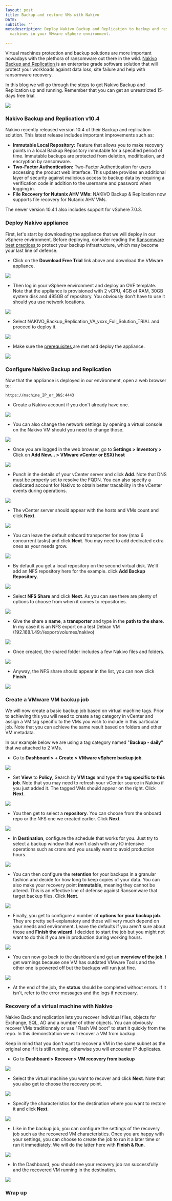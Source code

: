 ```yaml
---
layout: post
title: Backup and restore VMs with Nakivo
DATE: 
subtitle: ''
metadescription: Deploy Nakivo Backup and Replication to backup and restore virtual
  machines in your VMware vSphere environment.

---
```

Virtual machines protection and backup solutions are more important nowadays with the plethora of ransomware out there in the wild. [Nakivo Backup and Replication ](https://www.vxav.fr/2021-09-27-nakivo-backup-and-replication-for-vmware-and-more/)is an enterprise grade software solution that will protect your workloads against data loss, site failure and help with ransomware recovery.

In this blog we will go through the steps to get Nakivo Backup and Replication up and running. Remember that you can get an unrestricted 15-days free trial.

[![](/img/2021-10-18_11h14_34.png)](https://www.nakivo.com/resources/download/trial-download/)

### Nakivo Backup and Replication v10.4

Nakivo recently released version 10.4 of their Backup and replication solution. This latest release includes important improvements such as:

* **Immutable Local Repository:** Feature that allows you to make recovery points in a local Backup Repository immutable for a specified period of time. Immutable backups are protected from deletion, modification, and encryption by ransomware.
* **Two-Factor Authentication:** Two-Factor Authentication for users accessing the product web interface. This update provides an additional layer of security against malicious access to backup data by requiring a verification code in addition to the username and password when logging in.
* **File Recovery for Nutanix AHV VMs:** NAKIVO Backup & Replication now supports file recovery for Nutanix AHV VMs.

The newer version 10.4.1 also includes support for vSphere 7.0.3. 

### Deploy Nakivo appliance

First, let's start by downloading the appliance that we will deploy in our vSphere environment. Before deploying, consider reading the [Ransomware best practices ](https://www.nakivo.com/ransomware-protection/white-paper/best-practices-for-ransomware-protection-and-recovery/)to protect your backup infrastructure, which may become your last line of defense.

* Click on the **Download Free Trial** link above and download the VMware appliance.

![](/img/2021-09-27_09h49_24.png)

* Then log in your vSphere environment and deploy an OVF template. Note that the appliance is provisioned with 2 vCPU, 4GB of RAM, 30GB system disk and 495GB of repository. You obviously don't have to use it should you use network locations.

![](/img/2021-09-27_11h56_53.png)

* Select NAKIVO_Backup_Replication_VA_vxxx_Full_Solution_TRIAL  and proceed to deploy it.

![](/img/2021-09-27_11h57_15.png)

* Make sure the [prerequisites ](https://helpcenter.nakivo.com/UserGuidePDF/10_4/VMware_PDF.pdf)are met and deploy the appliance.

![](/img/2021-09-27_11h59_22.png)

### Configure Nakivo Backup and Replication

Now that the appliance is deployed in our environment, open a web browser to:

    https://machine_IP_or_DNS:4443

* Create a Nakivo account if you don't already have one.

![](/img/2021-09-27_13h08_48.png)

* You can also change the network settings by opening a virtual console on the Nakivo VM should you need to change those.

![](/img/2021-09-27_13h10_02.png)

* Once you are logged in the web browser, go to **Settings > Inventory >** Click on **Add New... > VMware vCenter or ESXi host**

![](/img/2021-09-27_13h13_08.png)

* Punch in the details of your vCenter server and click **Add**. Note that DNS must be properly set to resolve the FQDN. You can also specify a dedicated account for Nakivo to obtain better tracability in the vCenter events during operations.

![](/img/2021-09-27_13h14_47.png)

* The vCenter server should appear with the hosts and VMs count and click **Next**.

![](/img/2021-09-27_13h16_10.png)

* You can leave the default onboard transporter for now (max 6 concurrent tasks) and click **Next**. You may need to add dedicated extra ones as your needs grow.

![](/img/2021-09-27_13h18_01.png)

* By default you get a local repository on the second virtual disk. We'll add an NFS repository here for the example. click **Add Backup Repository**.

![](/img/2021-09-27_13h19_10.png)

* Select **NFS Share** and click **Next**. As you can see there are plenty of options to choose from when it comes to repositories.

![](/img/2021-09-27_13h20_20.png)

* Give the share a **name**, a **transporter** and type in the **path to the share**. In my case it is an NFS export on a test Debian VM (192.168.1.49://export/volumes/nakivo)

![](/img/2021-09-27_13h27_30.png)

* Once created, the shared folder includes a few Nakivo files and folders.

![](/img/2021-09-27_13h29_23.png)

* Anyway, the NFS share should appear in the list, you can now click **Finish**.

![](/img/2021-09-27_13h29_38.png)

### Create a VMware VM backup job

We will now create a basic backup job based on virtual machine tags. Prior to achieving this you will need to create a tag category in vCenter and assign a VM tag specific to the VMs you wish to include in this particular job.  Note that you can achieve the same result based on folders and other VM metadata.

In our example below we are using a tag category named "**Backup - daily"** that we attached to 2 VMs.

* Go to **Dashboard > + Create > VMware vSphere backup job**.

![](/img/2021-09-27_13h30_13.png)

* Set **View** to **Policy**, Search by **VM tags** and type the **tag specific to this job**. Note that you may need to refresh your vCenter source in Nakivo if you just added it. The tagged VMs should appear on the right. Click **Next**.

![](/img/2021-09-27_13h36_52.png)

* You then get to select a **repository**. You can choose from the onboard repo or the NFS one we created earlier. Click **Next**.

![](/img/2021-09-27_13h37_32.png)

* In **Destination**, configure the schedule that works for you. Just try to select a backup window that won't clash with any IO intensive operations such as crons and you usually want to avoid production hours.

![](/img/2021-09-27_13h38_18.png)

* You can then configure the **retention** for your backups in a granular fashion and decide for how long to keep copies of your data. You can also make your recovery point **immutable**, meaning they cannot be altered. This is an effective line of defense against Ransomware that target backup files. Click **Next**.

![](/img/2021-09-27_13h38_50.png)

* Finally, you get to configure a number of **options for your backup job**. They are pretty self-explanatory and those will very much depend on your needs and environment. Leave the defaults if you aren't sure about those and **Finish the wizard**. I decided to start the job but you might not want to do this if you are in production during working hours.

![](/img/2021-09-27_13h42_33.png)

* You can now go back to the dashboard and get an **overview of the job**. I get warnings because one VM has outdated VMware Tools and the other one is powered off but the backups will run just fine.

![](/img/2021-09-27_13h44_44.png)

* At the end of the job, the **status** should be completed without errors. If it isn't, refer to the error messages and the logs if necessary.

### Recovery of a virtual machine with Nakivo

Nakivo Back and replication lets you recover individual files, objects for Exchange, SQL, AD and a number of other objects. You can obviously recover VMs traditionnaly or use "Flash VM boot" to start it quickly from the repo. In this demonstration we will recover a VM from backup.

Keep in mind that you don't want to recover a VM in the same subnet as the original one if it is still running, otherwise you will encounter IP duplicates.

* Go to **Dashboard > Recover > VM recovery from backup**

![](/img/2021-10-18_13h52_55.png)

* Select the virtual machine you want to recover and click **Next**. Note that you also get to choose the recovery point.

![](/img/2021-10-18_13h53_44.png)

* Specify the characteristics for the destination where you want to restore it and click **Next**.

![](/img/2021-10-18_13h54_07.png)

* Like in the backup job, you can configure the settings of the recovery job such as the recovered VM characteristics. Once you are happy with your settings, you can choose to create the job to run it a later time or run it immediately. We will do the latter here with **Finish & Run**.

![](/img/2021-10-18_13h54_30.png)

* In the Dashboard, you should see your recovery job ran successfully and the recovered VM running in the destination.

![](/img/2021-10-18_13h55_28.png)

### Wrap up